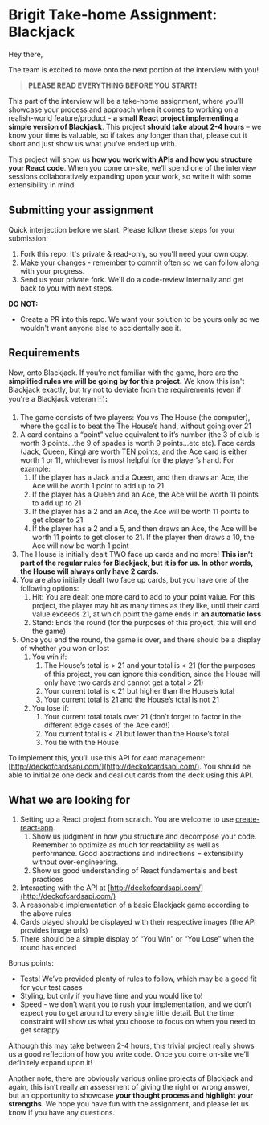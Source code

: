 # Brigit Take-home Assignment: Blackjack

Hey there,

The team is excited to move onto the next portion of the interview with you! 

> **PLEASE READ EVERYTHING BEFORE YOU START!**

This part of the interview will be a take-home assignment, where you’ll showcase your process and approach when it comes to working on a realish-world feature/product - **a small React project implementing a simple version of Blackjack**. This project **should take about 2-4 hours** – we know your time is valuable, so if takes any longer than that, please cut it short and just show us what you’ve ended up with.

This project will show us **how you work with APIs and how you structure your React code**. When you come on-site, we’ll spend one of the interview sessions collaboratively expanding upon your work, so write it with some extensibility in mind.

## Submitting your assignment

Quick interjection before we start. Please follow these steps for your submission:

1. Fork this repo. It's private & read-only, so you'll need your own copy.
2. Make your changes - remember to commit often so we can follow along with your progress.
3. Send us your private fork. We'll do a code-review internally and get back to you with next steps.

**DO NOT:**

- Create a PR into this repo. We want your solution to be yours only so we wouldn't want anyone else to accidentally see it.

## Requirements

Now, onto Blackjack. If you’re not familiar with the game, here are the **simplified rules we will be going by for this project.** We know this isn't Blackjack exactly, but try not to deviate from the requirements (even if you're a Blackjack veteran 🃏)**:**

1. The game consists of two players: You vs The House (the computer), where the goal is to beat the The House’s hand, without going over 21
2. A card contains a “point” value equivalent to it’s number (the 3 of club is worth 3 points…the 9 of spades is worth 9 points…etc etc). Face cards (Jack, Queen, King) are worth TEN points, and the Ace card is either worth 1 or 11, whichever is most helpful for the player’s hand. For example:
    1. If the player has a Jack and a Queen, and then draws an Ace, the Ace will be worth 1 point to add up to 21
    2. If the player has a Queen and an Ace, the Ace will be worth 11 points to add up to 21
    3. If the player has a 2 and an Ace, the Ace will be worth 11 points to get closer to 21
    4. If the player has a 2 and a 5, and then draws an Ace, the Ace will be worth 11 points to get closer to 21. If the player then draws a 10, the Ace will now be worth 1 point
3. The House is initially dealt TWO face up cards and no more! **This isn’t part of the regular rules for Blackjack, but it is for us. In other words, the House will always only have 2 cards.**
4. You are also initially dealt two face up cards, but you have one of the following options:
    1. Hit: You are dealt one more card to add to your point value. For this project, the player may hit as many times as they like, until their card value exceeds 21, at which point the game ends in **an automatic loss**
    2. Stand: Ends the round (for the purposes of this project, this will end the game)
5. Once you end the round, the game is over, and there should be a display of whether you won or lost
    1. You win if:
        1. The House’s total is > 21 and your total is < 21 (for the purposes of this project, you can ignore this condition, since the House will only have two cards and cannot get a total > 21)
        2. Your current total is < 21 but higher than the House’s total
        3. Your current total is 21 and the House’s total is not 21
    2. You lose if:
        1. Your current total totals over 21 (don’t forget to factor in the different edge cases of the Ace card!)
        2. You current total is < 21 but lower than the House’s total
        3. You tie with the House

To implement this, you’ll use this API for card management: [http://deckofcardsapi.com/](http://deckofcardsapi.com/). You should be able to initialize one deck and deal out cards from the deck using this API.

## **What we are looking for**

1. Setting up a React project from scratch. You are welcome to use [create-react-app](https://github.com/facebook/create-react-app).
    1. Show us judgment in how you structure and decompose your code. Remember to optimize as much for readability as well as performance. Good abstractions and indirections = extensibility without over-engineering.
    2. Show us good understanding of React fundamentals and best practices
2. Interacting with the API at [http://deckofcardsapi.com/](http://deckofcardsapi.com/)
3. A reasonable implementation of a basic Blackjack game according to the above rules
4. Cards played should be displayed with their respective images (the API provides image urls)
5. There should be a simple display of “You Win” or “You Lose” when the round has ended

Bonus points:

- Tests! We’ve provided plenty of rules to follow, which may be a good fit for your test cases
- Styling, but only if you have time and you would like to!
- Speed - we don’t want you to rush your implementation, and we don’t expect you to get around to every single little detail. But the time constraint will show us what you choose to focus on when you need to get scrappy

Although this may take between 2-4 hours, this trivial project really shows us a good reflection of how you write code. Once you come on-site we’ll definitely expand upon it!

Another note, there are obviously various online projects of Blackjack and again, this isn’t really an assessment of giving the right or wrong answer, but an opportunity to showcase **your thought process and highlight your strengths**. We hope you have fun with the assignment, and please let us know if you have any questions.
